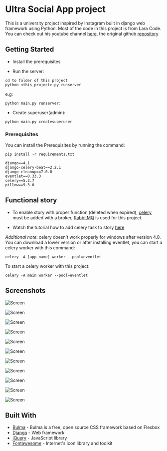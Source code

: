 # Ultra Social App project

This is a university project inspired by Instagram built in django web framework using Python. Most of the code in this project is from Lara Code. You can check out his youtube channel [here](https://www.youtube.com/@laracode7372), the original github [repository](https://github.com/byronlara5/django_instagram_clone_youtube)


## Getting Started

- Install the prerequisites

- Run the server:
```
cd to folder of this project
python <this_project>.py runserver
```
e.g: 
```
python main.py runserver:
```

- Create superuser(admin):

```
python main.py createsuperuser
```


### Prerequisites

You can install the Prerequisites by running the command: 

```
pip install -r requirements.txt
```

```
django==4.1
django-celery-beat==2.2.1
django-cleanup==7.0.0
eventlet==0.33.3
celery==5.2.7
pillow==9.3.0
```

## Functional story

- To enable story with proper function (deleted when expired), [celery](https://docs.celeryq.dev/en/stable/getting-started/introduction.html) must be added with a broker, [RabbitMQ](https://www.rabbitmq.com/) is used for this project.

- Watch the tutorial how to add celery task to story [here](https://www.youtube.com/watch?v=UU6PfdyWADc&list=PL9tgJISrBWc5619CclyqYrnnMkVOPzVYM&index=36&ab_channel=LaraCode)

*Additional note*: celery doesn't work properly for windows after version 4.0. You can download a lower version or after installing eventlet, you can start a celery worker with this command:
```
celery -A [app_name] worker --pool=eventlet
```
To start a celery worker with this project:
```
celery -A main worker --pool=eventlet
```

## Screenshots

![Screen](screenshots/screen1.png?raw=true)


![Screen](screenshots/screen2.png?raw=true)


![Screen](screenshots/screen3.png?raw=true)


![Screen](screenshots/screen4.png?raw=true)


![Screen](screenshots/screen5.png?raw=true)


![Screen](screenshots/screen6.png?raw=true)


![Screen](screenshots/screen7.png?raw=true)


![Screen](screenshots/screen8.png?raw=true)


![Screen](screenshots/screen9.png?raw=true)


![Screen](screenshots/screen10.png?raw=true)


![Screen](screenshots/screen11.png?raw=true)





## Built With
* [Bulma](https://bulma.io/) - Bulma is a free, open source CSS framework based on Flexbox
* [Django](https://www.djangoproject.com/) - Web framework
* [jQuery](https://jquery.com/) - JavaScript library
* [Fontawesome](https://fontawesome.com/) - Internet's icon library and toolkit
